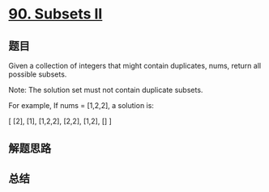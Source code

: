 # [90. Subsets II](https://leetcode.com/problems/subsets-ii/)

## 题目

        
Given a collection of integers that might contain duplicates, nums, return all possible subsets.

Note: The solution set must not contain duplicate subsets.


For example,
If nums = [1,2,2], a solution is:


[
  [2],
  [1],
  [1,2,2],
  [2,2],
  [1,2],
  []
]

      

## 解题思路


## 总结


